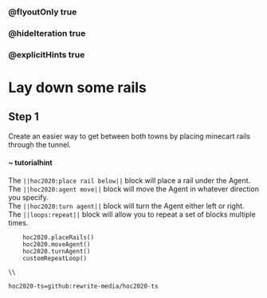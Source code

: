 ### @flyoutOnly true
### @hideIteration true
### @explicitHints true

# Lay down some rails

## Step 1
Create an easier way to get between both towns by placing minecart rails through the tunnel.

#### ~ tutorialhint 
The ``||hoc2020:place rail below||`` block will place a rail under the Agent.  
The ``||hoc2020:agent move||`` block will move the Agent in whatever direction you specify.   
The ``||hoc2020:turn agent||`` block will turn the Agent either left or right.  
The ``||loops:repeat||`` block will allow you to repeat a set of blocks multiple times.  

```ghost
    hoc2020.placeRails()
    hoc2020.moveAgent()
    hoc2020.turnAgent()  
    customRepeatLoop() 
```
```template
\\
```
```package
hoc2020-ts=github:rewrite-media/hoc2020-ts
```